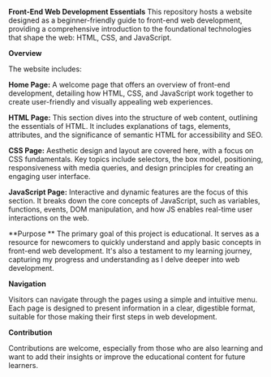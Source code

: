 **Front-End Web Development Essentials**
This repository hosts a website designed as a beginner-friendly guide to front-end web development, providing a comprehensive introduction to the foundational technologies that shape the web: HTML, CSS, and JavaScript.

**Overview**

The website includes:

**Home Page:** A welcome page that offers an overview of front-end development, detailing how HTML, CSS, and JavaScript work together to create user-friendly and visually appealing web experiences.

**HTML Page:** This section dives into the structure of web content, outlining the essentials of HTML. It includes explanations of tags, elements, attributes, and the significance of semantic HTML for accessibility and SEO.

**CSS Page:** Aesthetic design and layout are covered here, with a focus on CSS fundamentals. Key topics include selectors, the box model, positioning, responsiveness with media queries, and design principles for creating an engaging user interface.

**JavaScript Page:** Interactive and dynamic features are the focus of this section. It breaks down the core concepts of JavaScript, such as variables, functions, events, DOM manipulation, and how JS enables real-time user interactions on the web.

**Purpose
**
The primary goal of this project is educational. It serves as a resource for newcomers to quickly understand and apply basic concepts in front-end web development. It's also a testament to my learning journey, capturing my progress and understanding as I delve deeper into web development.

**Navigation**

Visitors can navigate through the pages using a simple and intuitive menu. Each page is designed to present information in a clear, digestible format, suitable for those making their first steps in web development.

**Contribution**

Contributions are welcome, especially from those who are also learning and want to add their insights or improve the educational content for future learners.
